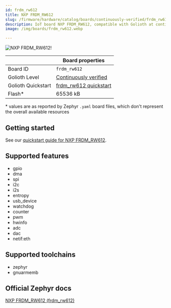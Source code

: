 ```yaml
---
id: frdm_rw612
title: NXP FRDM_RW612
slug: /firmware/hardware/catalog/boards/continuously-verified/frdm_rw612
description: IoT board NXP FRDM_RW612, compatible with Golioth at continuously-verified level.
image: /img/boards/frdm_rw612.webp

---
```


[//]: # (This is an auto-generated file, do not edit! Changes to it will be lost upon re-generation)

![NXP FRDM_RW612!](/img/boards/frdm_rw612.webp "NXP FRDM_RW612")

|                | Board properties     |
| -------------  | -------------------- |
| Board ID       | `frdm_rw612` |
| Golioth Level  | [Continuously verified](/firmware/hardware#continuously-verified-boards) |
| Golioth Quickstart | [frdm_rw612 quickstart](/getting-started/device-examples/compile-example-code/zephyr/) || RAM*           | 960 kB |
| Flash*         | 65536 kB |

\* values are as reported by Zephyr `.yaml` board files, which don't represent the overall available resources

## Getting started

See our [quickstart guide for NXP FRDM_RW612](/getting-started/device-examples/compile-example-code/zephyr/).


## Supported features

* gpio
* dma
* spi
* i2c
* i2s
* entropy
* usb_device
* watchdog
* counter
* pwm
* hwinfo
* adc
* dac
* netif:eth

## Supported toolchains

* zephyr
* gnuarmemb

## Official Zephyr docs

[NXP FRDM_RW612 (frdm_rw612)](https://docs.zephyrproject.org/latest/boards/nxp/frdm_rw612/doc/index.html)
